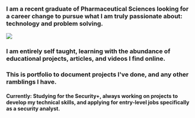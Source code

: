 ### I am a recent graduate of Pharmaceutical Sciences looking for a career change to pursue what I am truly passionate about: technology and problem solving.
<a href="https://www.linkedin.com/in/awad-abdullah/"><img src="https://img.shields.io/badge/-LinkedIn-0072b1?&style=for-the-badge&logo=linkedin&logoColor=white" /></a>

### I am entirely self taught, learning with the abundance of educational projects, articles, and videos I find online.
### This is portfolio to document projects I've done, and any other ramblings I have.

#### Currently: Studying for the Security+, always working on projects to develop my technical skills, and applying for entry-level jobs specifically as a security analyst.

<!--
**rat-v/rat-v** is a ✨ _special_ ✨ repository because its `README.md` (this file) appears on your GitHub profile.

Here are some ideas to get you started:

- 🔭 I’m currently working on ...
- 🌱 I’m currently learning ...
- 👯 I’m looking to collaborate on ...
- 🤔 I’m looking for help with ...
- 💬 Ask me about ...
- 📫 How to reach me: ...
- 😄 Pronouns: ...
- ⚡ Fun fact: ...
-->

